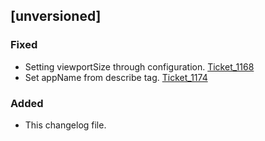## [unversioned] 
### Fixed
- Setting viewportSize through configuration. [Ticket_1168](https://trello.com/c/yPqI3erm)
- Set appName from describe tag. [Ticket_1174](https://trello.com/c/gIlKtwZU)

### Added
- This changelog file.
